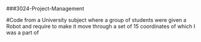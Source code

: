 ###3024-Project-Management

#Code from a University subject where a group of students were given a Robot and require to make it move through a set of 15 coordinates of which I was a part of

